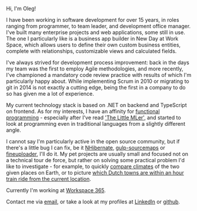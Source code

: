 ---
---
Hi, I'm Oleg!

I have been working in software development for over 15 years, in roles ranging from programmer, to team leader, and development office manager. I've built many enterprise projects and web applications, some still in use. The one I particularly like is a business app builder in New Day at Work Space, which allows users to define their own custom business entities, complete with relationships, customizable views and calculated fields.

I've always strived for development process improvement: back in the days my team was the first to employ Agile methodologies, and more recently, I've championed a mandatory code review practice with results of which I'm particularly happy about. While implementing Scrum in 2010 or migrating to git in 2014 is not exactly a cutting edge, being the first in a company to do so has given me a lot of experience.

My current technology stack is based on .NET on backend and TypeScript on frontend. As for my interests, I have an affinity for [functional programming](https://github.com/ogvolkov/ua-sp-accounting) - especially after I've read ['The Little MLer'](https://mitpress.mit.edu/books/little-mler), and started to look at programming even in traditional languages from a slightly different angle.

I cannot say I'm particularly active in the open source community, but if there's a little bug I can fix, be it [NHibernate](https://github.com/nhibernate/nhibernate-core/pull/399), [gulp-sourcemaps](https://github.com/gulp-sourcemaps/gulp-sourcemaps/pull/338) or [fineuploader](https://github.com/FineUploader/fine-uploader/pull/1977), I'll do it. My pet projects are usually small and focused not on a technical tour de force, but rather on solving some practical problem I'd like to investigate - for example, to quickly [compare climates](https://github.com/ogvolkov/climate-comparison) of the two given places on Earth, or to picture [which Dutch towns are within an hour train ride from the current location](https://github.com/ogvolkov/ns-routes-retrieval).

Currently I'm working at [Workspace 365](https://www.workspace365.net).

Contact me via [email](mailto:ogvolkov@gmail.com),
or take a look at my profiles at [LinkedIn](https://www.linkedin.com/in/oleg-g-volkov) or [github](https://github.com/ogvolkov).
